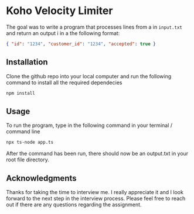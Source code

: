 # Koho Velocity Limiter

The goal was to write a program that processes lines from a in `input.txt` and return an output i in a the following format:

```json
{ "id": "1234", "customer_id": "1234", "accepted": true }
```

## Installation

Clone the github repo into your local computer and run the following command to install all the required dependecies

```bash
npm install
```

## Usage
To run the program, type in the following command in your terminal / command line

```bash
npx ts-node app.ts
```
After the command has been run, there should now be an output.txt in your root file directory. 

## Acknowledgments
Thanks for taking the time to interview me. I really appreciate it and I look forward to the next step in the interview process. Please feel free to reach out if there are any questions regarding the assignment.
